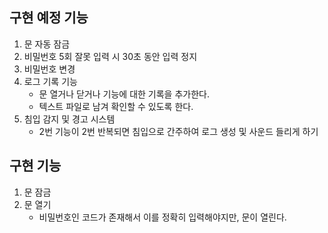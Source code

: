 ## 구현 예정 기능
1. 문 자동 잠금
2. 비밀번호 5회 잘못 입력 시 30초 동안 입력 정지
3. 비밀번호 변경 
4. 로그 기록 기능
   - 문 열거나 닫거나 기능에 대한 기록을 추가한다.
   - 텍스트 파일로 남겨 확인할 수 있도록 한다.
5. 침입 감지 및 경고 시스템
   - 2번 기능이 2번 반복되면 침입으로 간주하여 로그 생성 및 사운드 들리게 하기

## 구현 기능
1. 문 잠금
2. 문 열기
   - 비밀번호인 코드가 존재해서 이를 정확히 입력해야지만, 문이 열린다.  
